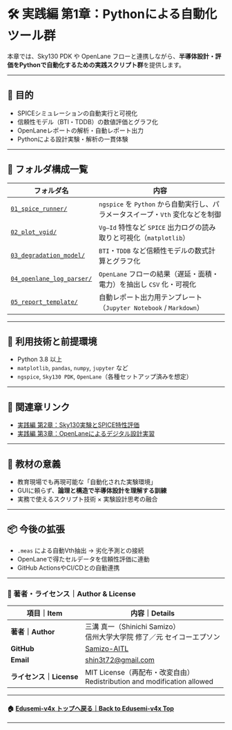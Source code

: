 # 🛠️ 実践編 第1章：Pythonによる自動化ツール群

本章では、Sky130 PDK や OpenLane フローと連携しながら、**半導体設計・評価をPythonで自動化するための実践スクリプト群**を提供します。

---

## 🎯 目的

- SPICEシミュレーションの自動実行と可視化
- 信頼性モデル（BTI・TDDB）の数値評価とグラフ化
- OpenLaneレポートの解析・自動レポート出力
- Pythonによる設計実験・解析の一貫体験

---

## 📂 フォルダ構成一覧

| フォルダ名 | 内容 |
|-----------|------|
| [`01_spice_runner/`](01_spice_runner/README.md) | `ngspice` を `Python` から自動実行し、パラメータスイープ・`Vth` 変化などを制御 |
| [`02_plot_vgid/`](02_plot_vgid/README.md) | `Vg–Id` 特性など `SPICE` 出力ログの読み取りと可視化（`matplotlib`） |
| [`03_degradation_model/`](03_degradation_model/README.md) | `BTI`・`TDDB` など信頼性モデルの数式計算とグラフ化 |
| [`04_openlane_log_parser/`](04_openlane_log_parser/README.md) | `OpenLane` フローの結果（遅延・面積・電力）を抽出し `CSV` 化・可視化 |
| [`05_report_template/`](05_report_template/README.md) | 自動レポート出力用テンプレート（`Jupyter Notebook` / `Markdown`）

---

## 🧰 利用技術と前提環境

- Python 3.8 以上
- `matplotlib`, `pandas`, `numpy`, `jupyter` など
- `ngspice`, `Sky130 PDK`, `OpenLane`（各種セットアップ済みを想定）

---

## 📘 関連章リンク

- [実践編 第2章：Sky130実験とSPICE特性評価](../e_chapter2_sky130_experiments/README.md)
- [実践編 第3章：OpenLaneによるデジタル設計実習](../e_chapter3_openlane_practice/README.md)

---

## 📌 教材の意義

- 教育現場でも再現可能な「自動化された実験環境」
- GUIに頼らず、**論理と構造で半導体設計を理解する訓練**
- 実務で使えるスクリプト技術 × 実験設計思考の融合

---

## 📦 今後の拡張

- `.meas` による自動Vth抽出 → 劣化予測との接続
- OpenLaneで得たセルデータを信頼性評価に連動
- GitHub ActionsやCI/CDとの自動連携

---

### 👤 著者・ライセンス｜Author & License

| 項目｜Item | 内容｜Details |
|------------|----------------------------|
| **著者｜Author** | 三溝 真一（Shinichi Samizo）<br>信州大学大学院 修了／元 セイコーエプソン |
| **GitHub** | [Samizo-AITL](https://github.com/Samizo-AITL) |
| **Email** | [shin3t72@gmail.com](mailto:shin3t72@gmail.com) |
| **ライセンス｜License** | MIT License（再配布・改変自由）<br>Redistribution and modification allowed |

---

#### 🏠 [Edusemi-v4x トップへ戻る｜Back to Edusemi-v4x Top](../README.md)

---
